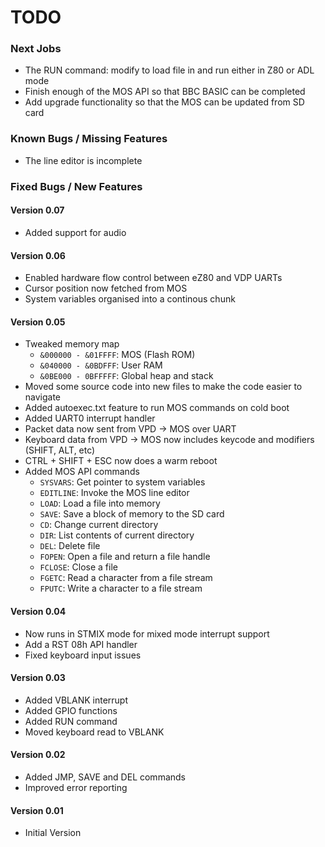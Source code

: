 # TODO
### Next Jobs
- The RUN command: modify to load file in and run either in Z80 or ADL mode
- Finish enough of the MOS API so that BBC BASIC can be completed
- Add upgrade functionality so that the MOS can be updated from SD card
### Known Bugs / Missing Features
- The line editor is incomplete
### Fixed Bugs / New Features
#### Version 0.07
- Added support for audio
#### Version 0.06
- Enabled hardware flow control between eZ80 and VDP UARTs
- Cursor position now fetched from MOS
- System variables organised into a continous chunk
#### Version 0.05
- Tweaked memory map
	- `&000000 - &01FFFF`: MOS (Flash ROM)
	- `&040000 - &0BDFFF`: User RAM
	- `&0BE000 - 0BFFFFF`: Global heap and stack
- Moved some source code into new files to make the code easier to navigate
- Added autoexec.txt feature to run MOS commands on cold boot
- Added UART0 interrupt handler
- Packet data now sent from VPD -> MOS over UART
- Keyboard data from VPD -> MOS now includes keycode and modifiers (SHIFT, ALT, etc)
- CTRL + SHIFT + ESC now does a warm reboot
- Added MOS API commands
	- `SYSVARS`: Get pointer to system variables
	- `EDITLINE`: Invoke the MOS line editor
	- `LOAD`: Load a file into memory
	- `SAVE`: Save a block of memory to the SD card
	- `CD`: Change current directory
	- `DIR`: List contents of current directory
	- `DEL`: Delete file
	- `FOPEN`: Open a file and return a file handle
	- `FCLOSE`: Close a file
	- `FGETC`: Read a character from a file stream
	- `FPUTC`: Write a character to a file stream
#### Version 0.04
- Now runs in STMIX mode for mixed mode interrupt support
- Add a RST 08h API handler
- Fixed keyboard input issues
#### Version 0.03
- Added VBLANK interrupt
- Added GPIO functions
- Added RUN command
- Moved keyboard read to VBLANK
#### Version 0.02
- Added JMP, SAVE and DEL commands
- Improved error reporting
#### Version 0.01
- Initial Version